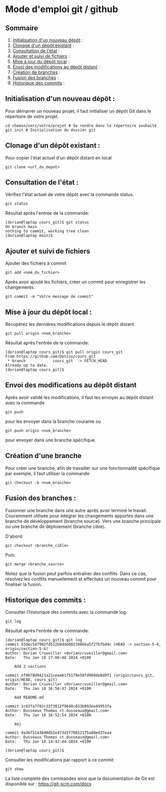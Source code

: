 # Mode d'emploi git / github

## Sommaire


1. [Initialisation d'un nouveau dépôt](https://github.com/Detzio/cours_git?tab=readme-ov-file#initialisation-dun-nouveau-d%C3%A9p%C3%B4t-) :	
2. [Clonage d'un dépôt existant](https://github.com/Detzio/cours_git?tab=readme-ov-file#clonage-dun-d%C3%A9p%C3%B4t-existant-) :	
3. [Consultation de l'état](https://github.com/Detzio/cours_git?tab=readme-ov-file#consultation-de-l%C3%A9tat-) :
4. [Ajouter et suivi de fichiers](https://github.com/Detzio/cours_git?tab=readme-ov-file#ajouter-et-suivi-de-fichiers) :
5. [Mise à jour du dépôt local](https://github.com/Detzio/cours_git?tab=readme-ov-file#mise-%C3%A0-jour-du-d%C3%A9p%C3%B4t-local-) :	
6. [Envoi des modifications au dépôt distant](https://github.com/Detzio/cours_git?tab=readme-ov-file#envoi-des-modifications-au-d%C3%A9p%C3%B4t-distant) :
7. [Création de branches](https://github.com/Detzio/cours_git?tab=readme-ov-file#cr%C3%A9ation-dune-branche) :	
8. [Fusion des branches](https://github.com/Detzio/cours_git?tab=readme-ov-file#fusion-des-branches-) :	
9. [Historique des commits](https://github.com/Detzio/cours_git?tab=readme-ov-file#historique-des-commits-) :	



## Initialisation d'un nouveau dépôt :
Pour démarrer un nouveau projet, il faut initialiser un dépôt Git dans le répertoire de votre projet.
```
cd chemin/vers/votre/projet # Se rendre dans le répertoire souhaité
git init # Initialisation du dossier git
```

## Clonage d'un dépôt existant :
Pour copier l'état actuel d'un dépôt distant en local
```
git clone <url_du_depot>
```

## Consultation de l'état : 
Vérifiez l'état actuel de votre dépôt avec la commande status.

```
git status
```


Résultat après l'entrée de la commande:
```
[dorian@laptop cours_git]$ git status
On branch main
nothing to commit, working tree clean
[dorian@laptop main]$
```

## Ajouter et suivi de fichiers

Ajouter des fichiers à commit

```
git add <nom_du_fichier>
```

Après avoir ajouté les fichiers, créer un commit pour enregistrer les changements.

```
git commit -m "Votre message de commit"
```

## Mise à jour du dépôt local :
Récupérez les dernières modifications depuis le dépôt distant.
```
git pull origin <nom_branche>
```

Résultat après l'entrée de la commande:
```
[dorian@laptop cours_git]$ git pull origin cours_git
From https://github.com/Detzio/cours_git
 * branch            cours_git  -> FETCH_HEAD
Already up to date.
[dorian@laptop cours_git]$
```

## Envoi des modifications au dépôt distant
Après avoir validé les modifications, il faut les envoyer au dépôt distant avec la commande 
```
git push
```
pour les envoyer dans la branche courante ou 
```
git push origin <nom_branche>
```
pour envoyer dans une branche spécifique.

## Création d'une branche
Pour créer une branche, afin de travailler sur une fonctionnalité spécifique par exemple, il faut utiliser la commande 
```
git checkout -b <nom_branche>
```

## Fusion des branches : 
Fusionner une branche dans une autre après avoir terminé le travail. 
Couramment utilisée pour intégrer les changements apportés dans une branche de développement (branche source).
Vers une branche principale ou une branche de déploiement (branche cible).

D'abord:
```
git checkout <branche_cible>
```

Puis:
```
git merge <branche_source>
```

Notez que la fusion peut parfois entraîner des conflits. Dans ce cas, résolvez les conflits manuellement et effectuez un nouveau commit pour finaliser la fusion.

## Historique des commits : 
Consulter l'historique des commits avec la commande log.
```
git log
```

Résultat après l'entrée de la commande:
```
[dorian@laptop cours_git]$ git log
commit 93dec547902fd512b9dde00239866a5f27bfbd4c (HEAD -> section-5-6, origin/section-5-6)
Author: Dorian Cruveiller <doriancruveiller@gmail.com>
Date:   Thu Jan 18 17:06:48 2024 +0100

    Add 2 sections

commit ef8078d9421a21ceaa6175179e58fd960de8d9f1 (origin/cours_git, origin/HEAD, cours_git)
Author: Dorian Cruveiller <doriancruveiller@gmail.com>
Date:   Thu Jan 18 16:56:47 2024 +0100

    Add README.md

commit 1c03fa7f02c32f3812f9648c833b093ee49953fa
Author: Dusséaux Thomas <t.dusseaux@gmail.com>
Date:   Thu Jan 18 16:52:54 2024 +0100

    maj

commit 9a36f5143690db2e473d3f78812175a00ed37ea4
Author: Dusséaux Thomas <t.dusseaux@gmail.com>
Date:   Thu Jan 18 14:42:44 2024 +0100

[dorian@laptop cours_git]$
```

Consulter les modifications par rapport à ce commit
```
git show
```

La liste complète des commandes ainsi que la documentation de Git est disponible sur : https://git-scm.com/docs

